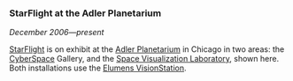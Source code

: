 ### StarFlight at the Adler Planetarium

*December 2006&mdash;present*

[StarFlight][] is on exhibit at the [Adler Planetarium][adler] in Chicago in two areas: the [CyberSpace][] Gallery, and the [Space Visualization Laboratory][svl], shown here. Both installations use the [Elumens VisionStation][vs].

[starflight]: applications.html#starflight
[adler]:      http://www.adlerplanetarium.org/
[cyberspace]: http://www.adlerplanetarium.org/experience/exhibitions/cyberspace/
[svl]:        http://www.adlerplanetarium.org/researchcollections/svl/
[vs]:         http://computer.howstuffworks.com/elumens.htm
